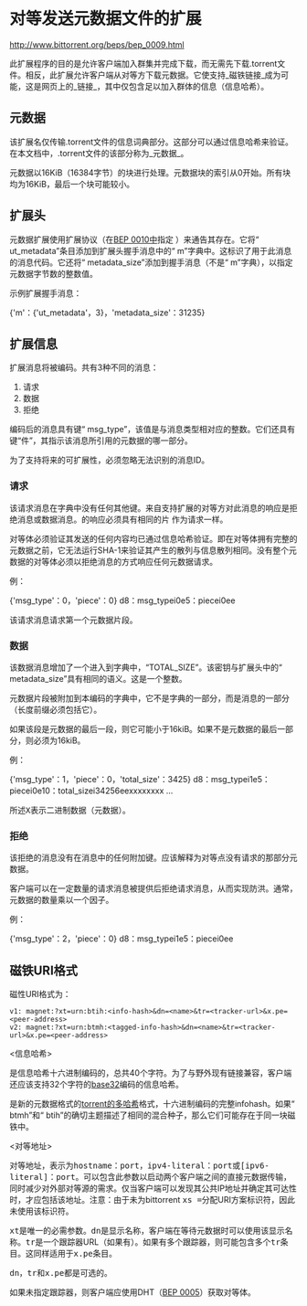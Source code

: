 # 对等发送元数据文件的扩展
http://www.bittorrent.org/beps/bep_0009.html

此扩展程序的目的是允许客户端加入群集并完成下载，而​​无需先下载.torrent文件。相反，此扩展允许客户端从对等方下载元数据。它使支持_磁铁链接_成为可能，这是网页上的_链接_，其中仅包含足以加入群体的信息（信息哈希）。

## 元数据

该扩展名仅传输.torrent文件的信息词典部分。这部分可以通过信息哈希来验证。在本文档中，.torrent文件的该部分称为_元数据_。

元数据以16KiB（16384字节）的块进行处理。元数据块的索引从0开始。所有块均为16KiB，最后一个块可能较小。

## 扩展头

元数据扩展使用扩展协议（在[BEP 0010中](http://www.bittorrent.org/beps/bep_0010.html)指定 ）来通告其存在。它将“ ut_metadata”条目添加到扩展头握手消息中的“ m”字典中。这标识了用于此消息的消息代码。它还将“ metadata_size”添加到握手消息（不是“ m”字典），以指定元数据字节数的整数值。

示例扩展握手消息：

{'m'：{'ut_metadata'，3}，'metadata_size'：31235}

## 扩展信息

扩展消息将被编码。共有3种不同的消息：

1.  请求
2.  数据
3.  拒绝

编码后的消息具有键“ msg_type”，该值是与消息类型相对应的整数。它们还具有键“件”，其指示该消息所引用的元数据的哪一部分。

为了支持将来的可扩展性，必须忽略无法识别的消息ID。

### 请求

该<tt class="docutils literal">请求</tt>消息在字典中没有任何其他键。来自支持扩展的对等方对此消息的响应是<tt class="docutils literal">拒绝</tt>消息或<tt class="docutils literal">数据</tt>消息。的响应必须具有相同的<tt class="docutils literal">片</tt> 作为请求一样。

对等体必须验证其发送的任何内容均已通过信息哈希验证。即在对等体拥有完整的元数据之前，它无法运行SHA-1来验证其产生的散列与信息散列相同。没有整个元数据的对等体必须以<tt class="docutils literal">拒绝</tt>消息的方式响应任何元数据请求。

例：

{'msg_type'：0，'piece'：0}
d8：msg_typei0e5：piecei0ee

该请求消息请求第一个元数据片段。

### 数据

该<tt class="docutils literal">数据</tt>消息增加了一个进入到字典中，“TOTAL_SIZE”。该密钥与扩展头中的“ metadata_size”具有相同的语义。这是一个整数。

元数据片段被附加到本编码的字典中，它不是字典的一部分，而是消息的一部分（长度前缀必须包括它）。

如果该段是元数据的最后一段，则它可能小于16kiB。如果不是元数据的最后一部分，则必须为16kiB。

例：

{'msg_type'：1，'piece'：0，'total_size'：3425}
d8：msg_typei1e5：piecei0e10：total_sizei34256eexxxxxxxx ...

所述<tt class="docutils literal">X</tt>表示二进制数据（元数据）。

### 拒绝

该<tt class="docutils literal">拒绝</tt>的消息没有在消息中的任何附加键。应该解释为对等点没有请求的那部分元数据。

客户端可以在一定数量的<tt class="docutils literal">请求</tt>消息被<tt class="docutils literal">提供</tt>后拒绝<tt class="docutils literal">请求</tt>消息，从而实现防洪。通常，元数据的数量乘以一个因子。

例：

{'msg_type'：2，'piece'：0}
d8：msg_typei1e5：piecei0ee

## 磁铁URI格式

磁性URI格式为：

```
v1: magnet:?xt=urn:btih:<info-hash>&dn=<name>&tr=<tracker-url>&x.pe=<peer-address>
v2: magnet:?xt=urn:btmh:<tagged-info-hash>&dn=<name>&tr=<tracker-url>&x.pe=<peer-address>
```
<dt><信息哈希></dt>

是信息哈希十六进制编码的，总共40个字符。为了与野外现有链接兼容，客户端还应该支持32个字符的[base32](http://www.ietf.org/rfc/rfc3548.txt)编码的信息哈希。

<dt><tagged-info-hash></dt>

是新的元数据格式的[torrent的多哈希](https://github.com/multiformats/multihash)格式，十六进制编码的完整infohash。如果“ btmh”和“ btih”的确切主题描述了相同的混合种子，那么它们可能存在于同一块磁铁中。

<dt><对等地址></dt>

对等地址，表示为<tt class="docutils literal">hostname：port</tt>，<tt class="docutils literal">ipv4-literal：port</tt>或<tt class="docutils literal">[ipv6-literal]：port</tt>。可以包含此参数以启动两个客户端之间的直接元数据传输，同时减少对外部对等源的需求。仅当客户端可以发现其公共IP地址并确定其可达性时，才应包括该地址。注意：由于未为bittorrent <tt class="docutils literal">xs =</tt>分配URI方案标识符，因此未使用该标识符。

<tt class="docutils literal">xt</tt>是唯一的必需参数。<tt class="docutils literal">dn</tt>是显示名称，客户端在等待元数据时可以使用该显示名称。<tt class="docutils literal">tr</tt>是一个跟踪器URL（如果有）。如果有多个跟踪器，则可能包含多个<tt class="docutils literal">tr</tt>条目。这同样适用于<tt class="docutils literal">x.pe</tt>条目。

<tt class="docutils literal">dn</tt>，<tt class="docutils literal">tr</tt>和<tt class="docutils literal">x.pe</tt>都是可选的。

如果未指定跟踪器，则客户端应使用DHT（[BEP 0005](http://www.bittorrent.org/beps/bep_0005.html)）获取对等体。